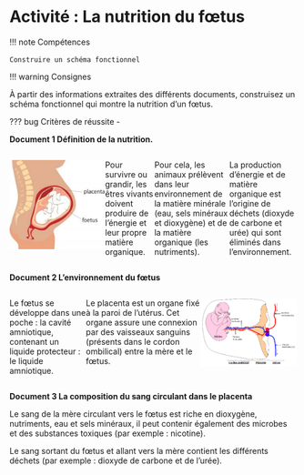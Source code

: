 # Activité : La nutrition du fœtus 

!!! note Compétences

    Construire un schéma fonctionnel 

!!! warning Consignes

   À partir des informations extraites des différents documents, construisez un schéma fonctionnel qui montre la nutrition d’un fœtus.
    
??? bug Critères de réussite
    - 


**Document 1 Définition de la nutrition.**

<div markdown style="display:flex; flex-direction:row;">
<div markdown style="display:flex; flex-direction:row; flex: 1 1 0;">

![](Pictures/schemaPlacentaCorpsFemm.png)
</div>
<div markdown style="display:flex; flex-direction:row; flex: 2 1 0;">

Pour survivre ou grandir, les êtres vivants doivent produire de l’énergie et leur propre matière organique.

Pour cela, les animaux prélèvent dans leur environnement de la matière minérale (eau, sels minéraux et dioxygène) et de la matière organique (les nutriments).

La production d’énergie et de matière organique est l’origine de déchets (dioxyde de carbone et urée) qui sont éliminés dans l’environnement.
</div>
</div>

**Document 2 L’environnement du fœtus**

<div markdown style="display:flex; flex-direction:row;">
<div markdown style="display:flex; flex-direction:row; flex: 2 1 0;">

Le fœtus se développe dans une poche : la cavité amniotique, contenant un liquide protecteur : le liquide amniotique.

Le placenta est un organe fixé à la paroi de l’utérus. Cet organe assure une connexion par des vaisseaux sanguins (présents dans le cordon ombilical) entre la mère et le fœtus.
</div>
<div markdown style="display:flex; flex-direction:row; flex: 1 1 0;">

![](Pictures/schemaPlacentaFoetus.png)
</div>
</div>

**Document 3 La composition du sang circulant dans le placenta**

Le sang de la mère circulant vers le fœtus est riche en dioxygène, nutriments, eau et sels minéraux, il peut contenir également des microbes et des substances toxiques (par exemple : nicotine).

Le sang sortant du fœtus et allant vers la mère contient les différents déchets (par exemple : dioxyde de carbone et de l’urée).